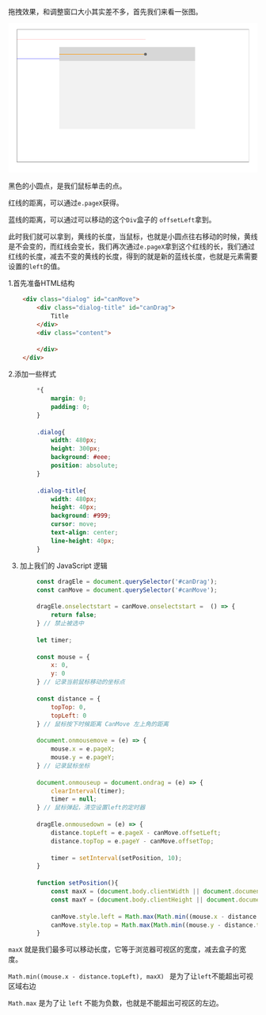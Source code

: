 拖拽效果，和调整窗口大小其实差不多，首先我们来看一张图。

![](./img/screenshoot.png)

黑色的小圆点，是我们鼠标单击的点。

红线的距离，可以通过`e.pageX`获得。

蓝线的距离，可以通过可以移动的这个`Div`盒子的 `offsetLeft`拿到。

此时我们就可以拿到，黄线的长度，当鼠标，也就是小圆点往右移动的时候，黄线是不会变的，而红线会变长，我们再次通过`e.pageX`拿到这个红线的长，我们通过红线的长度，减去不变的黄线的长度，得到的就是新的蓝线长度，也就是元素需要设置的`left`的值。

1.首先准备HTML结构

```html
    <div class="dialog" id="canMove">
        <div class="dialog-title" id="canDrag">
            Title
        </div>
        <div class="content">

        </div>
    </div>
```

2.添加一些样式

```css
        *{
            margin: 0;
            padding: 0;
        }

        .dialog{
            width: 480px;
            height: 300px;
            background: #eee;
            position: absolute;
        }

        .dialog-title{
            width: 480px;
            height: 40px;
            background: #999;
            cursor: move;
            text-align: center;
            line-height: 40px;
        }
```

3. 加上我们的 JavaScript 逻辑

```js
        const dragEle = document.querySelector('#canDrag');
        const canMove = document.querySelector('#canMove');

        dragEle.onselectstart = canMove.onselectstart =  () => {
            return false;
        } // 禁止被选中

        let timer;

        const mouse = {
            x: 0,
            y: 0
        } // 记录当前鼠标移动的坐标点

        const distance = {
            topTop: 0,
            topLeft: 0
        } // 鼠标按下时候距离 CanMove 左上角的距离

        document.onmousemove = (e) => {
            mouse.x = e.pageX;
            mouse.y = e.pageY;
        } // 记录鼠标坐标

        document.onmouseup = document.ondrag = (e) => {
            clearInterval(timer);
            timer = null;
        } // 鼠标弹起，清空设置left的定时器

        dragEle.onmousedown = (e) => {
            distance.topLeft = e.pageX - canMove.offsetLeft;
            distance.topTop = e.pageY - canMove.offsetTop;

            timer = setInterval(setPosition, 10);
        }

        function setPosition(){
            const maxX = (document.body.clientWidth || document.documentElement.clientWidth) - canMove.offsetWidth;
            const maxY = (document.body.clientHeight || document.documentElement.clientHeight) - canMove.offsetHeight;

            canMove.style.left = Math.max(Math.min((mouse.x - distance.topLeft), maxX), 0) + 'px';
            canMove.style.top = Math.max(Math.min((mouse.y - distance.topTop), maxY), 0) + 'px'; 
        }
```

`maxX` 就是我们最多可以移动长度，它等于浏览器可视区的宽度，减去盒子的宽度。

`Math.min((mouse.x - distance.topLeft), maxX) ` 是为了让`left`不能超出可视区域右边

`Math.max` 是为了让 `left` 不能为负数，也就是不能超出可视区的左边。

